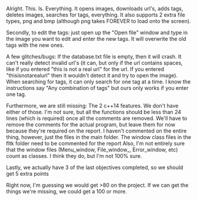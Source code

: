 Alright. This. Is. Everything. 
It opens images, downloads url's, adds tags, deletes images, searches for tags, everything. It also supports 2 extra file types, png and bmp (although png takes FOREVER to load onto the screen).

Secondly, to edit the tags: just open up the "Open file" window and type in the image you want to edit and enter the new tags. It will overwrite the old tags with the new ones. 

A few glitches/bugs:
If the database.txt file is empty, then it will crash.
It can't really detect invalid url's (it can, but only if the url contains spaces, like if you entered "this is not a real url" for the url. If you entered "thisisnotarealurl" then it wouldn't detect it and try to open the image).
When searching for tags, it can only search for one tag at a time. I know the instructions say "Any combination of tags" but ours only works if you enter one tag.

Furthermore, we are still missing:
The 2 c++14 features. We don't have either of those.
I'm not sure, but all the functions should be less than 24 lines (which is required) once all the comments are removed. We'll have to remove the comments for the actual program, but leave them for now because they're required on the report. I haven't commented on the entire thing, however, just the files in the main folder. The window class files in the fltk folder need to be commented for the report
Also, I'm not entirely sure that the window files (Menu_window, File_window_, Error_window, etc) count as classes. I think they do, but I'm not 100% sure. 

Lastly, we actually have 3 of the last objectives completed, so we should get 5 extra points

Right now, I'm guessing we would get >80 on the project. If we can get the things we're missing, we could get a 100 or more.